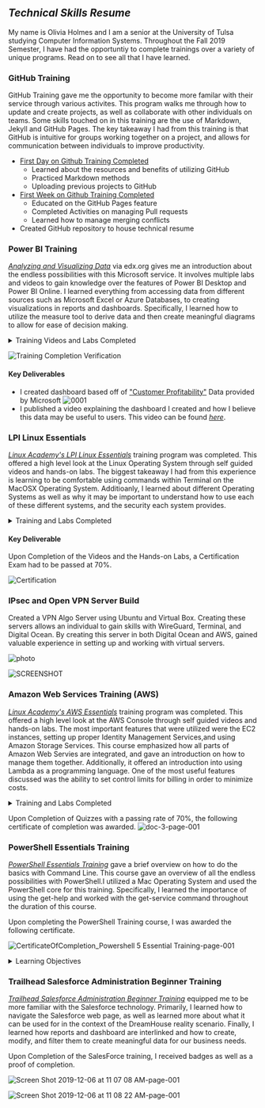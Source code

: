 ## _Technical Skills Resume_

My name is Olivia Holmes and I am a senior at the University of Tulsa studying Computer Information Systems. Throughout the Fall 2019 Semester, I have had the opportuntiy to complete trainings over a variety of unique programs. Read on to see all that I have learned. 


### GitHub Training
GitHub Training gave me the opportunity to become more familar with their service through various activites. This program walks me through how to update and create projects, as well as collaborate with other individuals on teams. Some skills touched on in this training are the use of Markdown, Jekyll and GitHub Pages. The key takeaway I had from this training is that GitHub is intuitive for groups working together on a project, and allows for communication between individuals to improve productivity. 

  - [First Day on Github Training Completed](https://lab.github.com/githubtraining/paths/first-day-on-github) 
     - Learned about the resources and benefits of utilizing GitHub
     - Practiced Markdown methods
     - Uploading previous projects to GitHub 
  - [First Week on Github Training Completed](https://lab.github.com/githubtraining/paths/first-week-on-github)
     - Educated on the GitHub Pages feature 
     - Completed Activities on managing Pull requests
     - Learned how to manage merging conflicts 
  - Created GitHub repository to house technical resume  


### Power BI Training 
[_Analyzing and Visualizing Data_](https://courses.edx.org/courses/course-v1:Microsoft+DAT207x+2T2019/course/) via edx.org gives me an introduction about the endless possibilities with this Microsoft service. It involves multiple labs and videos to gain knowledge over the features of Power BI Desktop and Power BI Online. I learned everything from accessing data from different sources such as Microsoft Excel or Azure Databases, to creating visualizations in reports and dashboards. Specifically, I learned how to utilize the measure tool to derive data and then create meaningful diagrams to allow for ease of decision making. 

<details>
<summary> Training Videos and Labs Completed </summary>
  <ul><li> Power BI Desktop Data Transformations </li>
    - Focused on improving data quality in order to make meaningful visualations <br>
    - Included typifying columnns, splitting columns, and merging queries 
  <li> Power BI Desktop Modeling  </li>
    - Emphasized how to utilize tables and data relationships <br>
    - Learned how to utilize the measure function for data to improve quality <br>
    - Created Calculated Columns based off of Data given <br>
  <li> Power BI Desktop Visualiztion </li>
    - Focused on how to best organize Data as it is imported, including <br>
      - How to Align Data <br>
      - Hierarchies within the Data <br>
      - Visual Relationships between Data <br>
  <li> Power BI Service </li>
    - Educated on how to feature Questions, Share a Dashbaord, and how to upload information onto the Power BI service 
  <li> Working with Excel </li>
    - Learned to import Excel Data
    - Demonstarted ability to Connect to an Excel workbook via OneDrive for Business
  <li> Direct Connectivity </li>
    - Educated users on muliple different connection types including SQL Database, SSAS Connector, and SAP HANA
  <li> Developer API </li>
    - Focused on how developers can use Power BI to help them with their projects
  <li> Mobile App </li>
    - Learned about the capabilities of Power BI on Apple and Android products 
  </ul>
  </details> 


![Training Completion Verification](https://user-images.githubusercontent.com/54654991/65929035-e87bca00-e3c5-11e9-90ec-5ceb307854f6.jpg)



#### Key Deliverables 
 - I created dashboard based off of ["Customer Profitability"](https://docs.microsoft.com/en-us/power-bi/sample-customer-profitability) Data provided by Microsoft 
 ![0001](https://user-images.githubusercontent.com/54654991/65926661-f62c5200-e3bb-11e9-8fd8-102b2bd97321.jpg)
 - I published a video explaining the dashboard I created and how I believe this data may be useful to users. This video can be found [_here_](https://youtu.be/aT6eyjUjpxE). 
 
 
### LPI Linux Essentials 
[_Linux Academy's LPI Linux Essentials_](https://linuxacademy.com/cp/modules/view/id/346) training program was completed. This offered a high level look at the Linux Operating System through self guided videos and hands-on labs. The biggest takeaway I had from this experience is learning to be comfortable using commands within Terminal on the MacOSX Operating System. Additioanly, I learned about different Operating Systems as well as why it may be important to understand how to use each of these different systems, and the security each system provides. 
 
 <details>
  <summary>Training and Labs Completed </summary>
 <ul><li> Linux Community and a Career in Open Source</li>
     - Linux Evolution and Operating Systems <br>
     - Major Open-Source Applications <br>
     - Open Source Software and Licensing  <br>
     - ICT Skills and Working in Linux <br>
  <li> Finding your Way on a Linux System </li>
     - Command Line Basics <br>
     - Using the Command Line to Get Help <br>
     - Using Directories and Listing Files <br>
     - Creating, Moving, and Deleting Files <br>
  <li> The Power of the Command Line </li>
     - Archiving Files on Command Line <br>
     - Searching and Extraacting Data from Files <br>
     - Turing COmmands into a Script <br>
  <li> The Linux Operating System </li>
     - Choosing an Operating Systme <br>
     - Understanding Computer Hardware <br>
     - Where Data is Stored <br>
     - Your Computer on the Network <br>
  <li> Security and File Permissions </li>
     - Basic Security and Identifiying User Types <br>
     - Creating Groups and Users <br>
     - Managing File Permissions and Ownership <br>
     - Special Directories and Files <br>
  </ul> 
  </details>

#### Key Deliverable 
Upon Completion of the Videos and the Hands-on Labs, a Certification Exam had to be passed at 70%.
  
![Certification](https://user-images.githubusercontent.com/54654991/66728605-81213980-ee0b-11e9-98bc-1de44efd9607.png)



### IPsec and Open VPN Server Build 
Created a VPN Algo Server using Ubuntu and Virtual Box. Creating these servers allows an individual to gain skills with WireGuard, Terminal, and Digital Ocean. By creating this server in both Digital Ocean and AWS, gained valuable experience in setting up and working with virtual servers. 

![photo](https://user-images.githubusercontent.com/54654991/67241754-a1f41b00-f419-11e9-84c8-9cd6911450bd.jpg)

![SCREENSHOT](https://user-images.githubusercontent.com/54654991/70571706-f5eec680-1b63-11ea-8ad7-93278677e97c.png)

 

### Amazon Web Services Training (AWS) 
[_Linux Academy's AWS Essentials_](https://linuxacademy.com/cp/modules/view/id/241?redirect_uri=https://app.linuxacademy.com/search?query=AWS%20Essent) training program was completed. This offered a high level look at the AWS Console through self guided videos and hands-on labs. The most important features that were utilized were the EC2 instances, setting up proper Identity Management Services,and using Amazon Storage Services. This course emphasized how all parts of Amazon Web Servies are integrated, and gave an introduction on how to manage them together. Additionally, it offered an introduction into using Lambda as a programming language. One of the most useful features discussed was the ability to set control limits for billing in order to minimize costs. 

 <details>
  <summary>Training and Labs Completed </summary>
 <ul><li> Account Basics </li>
     - AWS Free Tier <br>
     - Create an Account <br>
     - Navigating the AWS Console <br>
     - Creating a Billing Alarm <br>
     - AWS Documentation <br>
  <li> Managing AWS with Users, Groups and Roles </li>
     - What is IAM? <br>
     - IAM Initial Setup and Configuration <br>
     - IAM Users and Policies <br>
     - IAM Groups and Policies <br>
     - IAM Roles <br>
  <li> Networking Services and Community </li>
     - AWS Global Infrastructure<br>
     - VPC Basics <br>
     - Internet Gateways (IGW) <br>
     - Rout Tables (RTs) <br>
     - Network Access Control List (NACLs) <br>
     - Subnets <br>
     - Availability Zones <br>
  <li> Compute Services </li>
     - EC2 Basics <br>
     - Amazon Machine Images (AMIs) <br>
     - Instance Types <br>
     - Elastic Block Storage (EBS) <br>
     - Security Groups <br>
     - IP Addressing <br>
     - Launching and Using an EC2 Instance <br>
     - Connecting to an EC2 Instance from a Windows PC <br>
  <li> Security and File Permissions </li>
     - Basic Security and Identifiying User Types <br>
     - Creating Groups and Users <br>
     - Managing File Permissions and Ownership <br>
     - Special Directories and Files <br>
  <li> Compute Services </li>
     - EC2 Basics <br>
     - Amazon Machine Images (AMIs) <br>
     - Instance Types <br>
     - Elastic Block Storage (EBS) <br>
     - Security Groups <br>
     - IP Addressing <br>
     - Launching and Using an EC2 Instance <br>
     - Connecting to an EC2 Instance from a Windows PC <br>
  <li> Storage Services </li>
     - S3 Basics <br>
     - Buckets and Objects <br>
     - Storage Classes <br>
     - Object Lifecycles <br>
     - Permissions <br>
     - Object Versioning <br>
  <li> Database Services </li>
     - RDS and DynamoDB Bascias <br>
     - Provisioning a RDS (MySQL) <br>
  <li> Monitoring, Alerts and Notifications </li>
     - SNS Bascis <br>
     - Using SNS <br>
     - Introduction to Management Tools <br>
     - CloudWatch Basics <br>
     - CloudWatch Metrics and Alarms <br>
     - CloudTrail - Basics br>
  <li> Load Balancing, Elasticity, and Scalability </li>
     - ELB Basics <br>
     - Creating an ELB <br>
     - Introduction to Auto Scaling <br>
     - Auto Scaling Basics <br>
     - Using Auto Scaling <br>
     - Introduction to Route 53 <br>
     - Route 53 Basics <br>
     - Using Route 53 <br>
     - CloudFront Basics <br>
  <li> Serverless Compute </li>
     - Introduction to Lambda <br>
     - Lambda Basics <br>
     - Lambda Test <br>
  </ul> 
</details>

Upon Completion of Quizzes with a passing rate of 70%, the following certificate of completion was awarded. 
![doc-3-page-001](https://user-images.githubusercontent.com/54654991/68060558-e1025600-fcce-11e9-80e2-dfac3dcb88c6.jpg)


### PowerShell Essentials Training
[_PowerShell Essentials Training_](https://www.linkedin.com/learning/powershell-5-essential-training) gave a brief overview on how to do the basics with Command Line. This course gave an overview of all the endless possibilities with PowerShell.I utilized a Mac Operating System and used the PowerShell core for this training. Specifically, I learned the importance of using the get-help and worked with the get-service command throughout the duration of this course. 

Upon completing the PowerShell Training course, I was awarded the following certificate. 

![CertificateOfCompletion_Powershell 5 Essential Training-page-001](https://user-images.githubusercontent.com/54654991/70344410-50fc8280-181f-11ea-9392-823ee557588a.jpg)

<details>
  <summary>Learning Objectives </summary>
  <ul><li>Installing Windows Management Framework 5 </li> 
   <li> Running commands (cmdlets) </li>
 <li>Discovering commands </li> 
 <li>Understanding cmdlet syntax </li>
 <li>Resolving terse commands </li>
 <li>Finding and using local modules </li>
 <li>Working with files, printers, CSVs, and XML in the pipeline </li>
 <li>Selecting, sorting, and filtering object data </li>
 <li>Creating scripts </li>
 <li>Automating tasks </li>
 <li>Using PowerShell remoting </li> 
  </ul>
</details> 


### Trailhead Salesforce Administration Beginner Training
[_Trailhead Salesforce Administration Beginner Training_](https://trailhead.salesforce.com/en/content/learn/trails/force_com_admin_beginner) equipped me to be more familiar with the Salesforce technology. Primarily, I learned how to navigate the Salesforce web page, as well as learned more about what it can be used for in the context of the DreamHouse reality scenario. Finally, I learned how reports and dashboard are interlinked and how to create, modify, and filter them to create meaningful data for our business needs. 

Upon Completion of the SalesForce training, I received badges as well as a proof of completion. 

![Screen Shot 2019-12-06 at 11 07 08 AM-page-001](https://user-images.githubusercontent.com/54654991/70341881-84d4a980-1819-11ea-97e0-7f790cad5b34.jpg)

![Screen Shot 2019-12-06 at 11 08 22 AM-page-001](https://user-images.githubusercontent.com/54654991/70342690-290b2000-181b-11ea-96b7-28d15f09c802.jpg)
